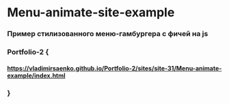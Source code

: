 # Menu-animate-site-example
 
### Пример стилизованного меню-гамбургера с фичей на js

### Portfolio-2 {

#### https://vladimirsaenko.github.io/Portfolio-2/sites/site-31/Menu-animate-example/index.html

### }
